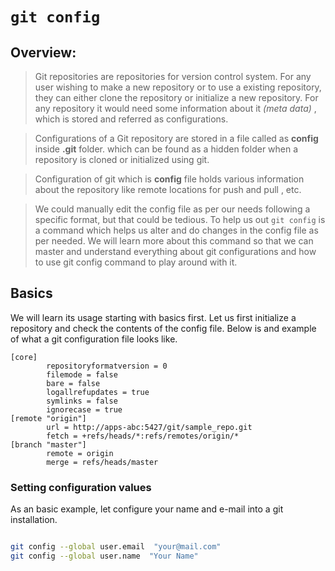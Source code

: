 # ```git config```

## **Overview:**
>Git repositories are repositories for version control system. For any user wishing to make a new repository or to use a existing repository, they can either clone the repository or initialize a new repository. For any repository it would need some information about it *(meta data)* , which is stored and referred as configurations. 

>Configurations of a Git repository are stored in a file called as **config** inside **.git** folder. which can be found as a hidden folder when a repository is cloned or initialized using git.

>Configuration of git which is **config** file holds various information about the repository like remote locations for push and pull , etc.

>We could manually edit the config file as per our needs following a specific format, but that could be tedious. To help us out ```git config``` is a command which helps us alter and do changes in the config file as per needed. We will learn more about this command so that we can master and understand everything about git configurations and how to use git config command to play around with it.


## Basics
We will learn its usage starting with basics first. Let us first initialize a repository and check the contents of the config file. Below is and example of what a git configuration file looks like.
```
[core]
        repositoryformatversion = 0
        filemode = false
        bare = false
        logallrefupdates = true
        symlinks = false
        ignorecase = true
[remote "origin"]
        url = http://apps-abc:5427/git/sample_repo.git
        fetch = +refs/heads/*:refs/remotes/origin/*
[branch "master"]
        remote = origin
        merge = refs/heads/master

```



### Setting configuration values

As an basic example, let configure your name and e-mail into a git installation.

```bash

git config --global user.email  "your@mail.com"
git config --global user.name  "Your Name"
```
